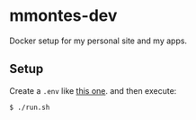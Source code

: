 # mmontes-dev
Docker setup for my personal site and my apps.

## Setup

Create a `.env` like [this one](./.env.example). and then execute:

```bash
$ ./run.sh
```